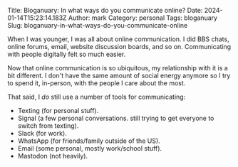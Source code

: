 Title: Bloganuary: In what ways do you communicate online?
Date: 2024-01-14T15:23:14.183Z
Author: mark
Category: personal
Tags: bloganuary
Slug: bloganuary-in-what-ways-do-you-communicate-online

When I was younger, I was all about online communication. I did BBS chats, online forums, email, website discussion boards, and so on. Communicating with people digitally felt so much easier.

Now that online communication is so ubiquitous, my relationship with it is a bit different. I don't have the same amount of social energy anymore so I try to spend it, in-person, with the people I care about the most.

That said, I _do_ still use a number of tools for communicating:

* Texting (for personal stuff).
* Signal (a few personal conversations. still trying to get everyone to switch from texting).
* Slack (for work).
* WhatsApp (for friends/family outside of the US).
* Email (some personal, mostly work/school stuff).
* Mastodon (not heavily).